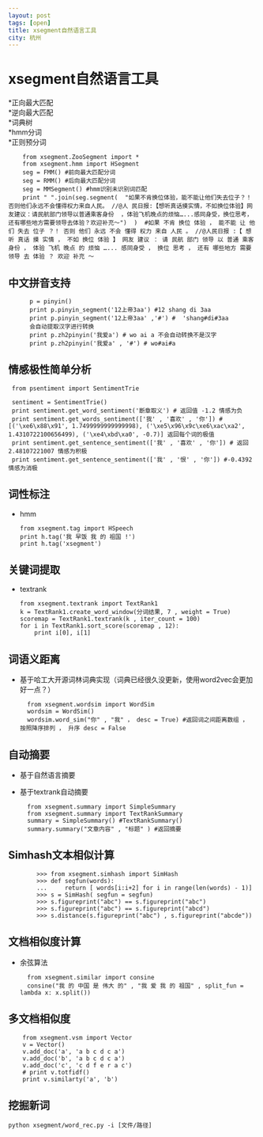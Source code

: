 ```yaml
---
layout: post
tags: [open]
title: xsegment自然语言工具	
city: 杭州 
---
```



xsegment自然语言工具
=========


*正向最大匹配  
*逆向最大匹配  
*词典树  
*hmm分词  
*正则预分词  


       	from xsegment.ZooSegment import * 
       	from xsegment.hmm import HSegment 
       	seg = FMM() #前向最大匹配分词 
	   	seg = RMM() #后向最大匹配分词
		seg = MMSegment() #hmm识别未识别词匹配
       	print " ".join(seg.segment(  "如果不肯换位体验，能不能让他们失去位子？！否则他们永远不会懂得权力来自人民。 //@人 民日报:【想听真话摸实情，不如换位体验】网友建议：请民航部门领导以普通乘客身份  ，体验飞机晚点的烦恼…...感同身受，换位思考，还有哪些地方需要领导去体验？欢迎补充〜")  )  #如果 不肯 换位 体验 ， 能不能 让 他们 失去 位子 ？！ 否则 他们 永远 不会 懂得 权力 来自 人民 。 //@人民日报 :【 想 听 真话 摸 实情 ， 不如 换位 体验 】 网友 建议 ： 请 民航 部门 领导 以 普通 乘客 身份 ， 体验 飞机 晚点 的 烦恼 …... 感同身受 ， 换位 思考 ， 还有 哪些地方 需要 领导 去 体验 ？ 欢迎 补充 〜




中文拼音支持
---------------------
         

 
          p = pinyin()  
          print p.pinyin_segment('12上帝3aa') #12 shang di 3aa 
          print p.pinyin_segment('12上帝3aa' ,'#') #  'shang#di#3aa  
          会自动提取汉字进行转换  
          print p.zh2pinyin('我爱a') # wo ai a 不会自动转换不是汉字  
          print p.zh2pinyin('我爱a' , '#') # wo#ai#a


情感极性简单分析
---------------------



     from psentiment import SentimentTrie

     sentiment = SentimentTrie()
     print sentiment.get_word_sentiment('断章取义') # 返回值 -1.2 情感为负
     print sentiment.get_words_sentiment(['我' , '喜欢' , '你']) #[('\xe6\x88\x91', 1.7499999999999998), ('\xe5\x96\x9c\xe6\xac\xa2', 1.4310722100656499), ('\xe4\xbd\xa0', -0.7)] 返回每个词的极值
     print sentiment.get_sentence_sentiment(['我' , '喜欢' , '你']) # 返回2.48107221007 情感为积极
     print sentiment.get_sentence_sentiment(['我' , '恨' , '你']) #-0.4392 情感为消极


词性标注
----------------------
* hmm



      from xsegment.tag import HSpeech  
      print h.tag('我 早饭 我 的 祖国 !')  
      print h.tag('xsegment')   

关键词提取
-----------
* textrank  

     
 
      from xsegment.textrank import TextRank1
      k = TextRank1.create_word_window(分词结果, 7 , weight = True)
      scoremap = TextRank1.textrank(k , iter_count = 100)
      for i in TextRank1.sort_score(scoremap , 12):
          print i[0], i[1]

词语义距离
--------------
+ 基于哈工大开源词林词典实现（词典已经很久没更新，使用word2vec会更加好一点？）

	


		from xsegment.wordsim import WordSim
		wordsim = WordSim()
		wordsim.word_sim("你" , "我" ， desc = True) #返回词之间距离数组 ， 按照降序排列 ， 升序 desc = False


自动摘要
-------------
+ 基于自然语言摘要
+ 基于textrank自动摘要




		from xsegment.summary import SimpleSummary
		from xsegment.summary import TextRankSummary
		summary = SimpleSummary() #TextRankSummary()
		summary.summary("文章内容" , "标题" ) #返回摘要
		
Simhash文本相似计算
------------




			>>> from xsegment.simhash import SimHash
	        >>> def segfun(words):
            ...     return [ words[i:i+2] for i in range(len(words) - 1)]
            >>> s = SimHash( segfun = segfun)
            >>> s.figureprint("abc") == s.figureprint("abc")
            >>> s.figureprint("abc") == s.figureprint("abcd")
            >>> s.distance(s.figureprint("abc") , s.figureprint("abcde"))

文档相似度计算
----------------
+ 余弦算法


	
	
		from xsegment.similar import consine
		consine("我 的 中国 是 伟大 的" , "我 爱 我 的 祖国" , split_fun = lambda x: x.split())

多文档相似度
------------



	
		from xsegment.vsm import Vector
		v = Vector()
    	v.add_doc('a', 'a b c d c a')
    	v.add_doc('b', 'a b c d c a')
    	v.add_doc('c', 'c d f e r a c')
    	# print v.totfidf()
    	print v.similarty('a', 'b')


挖掘新词  	
--------------      




    python xsegment/word_rec.py -i [文件/路径] 
